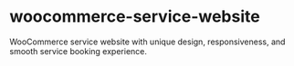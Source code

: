 # woocommerce-service-website
WooCommerce service website with unique design, responsiveness, and smooth service booking experience.
